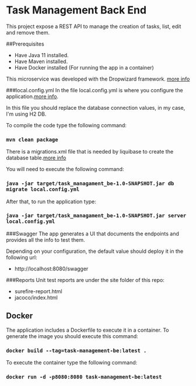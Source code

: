 # Task Management Back End

This project expose a REST API to manage
the creation of tasks, list, edit and remove them.


##Prerequisites
* Have Java 11 installed.
* Have Maven installed.
* Have Docker installed (For running the app in a container)

This microservice was developed with the Dropwizard framework. [more info](https://www.dropwizard.io/en/latest/)

###local.config.yml
In the file local.config.yml is where you configure the application.[more info](https://www.dropwizard.io/en/latest/manual/configuration.html).

In this file you should replace the database connection values, in my 
case, I'm using H2 DB.

To compile the code type the following command:

### `mvn clean package`

There is a migrations.xml file that is needed by liquibase to create the database table.[more info](https://liquibase.org/get-started/quickstart)

You will need to execute the following command:
### `java -jar target/task_managament_be-1.0-SNAPSHOT.jar db migrate local.config.yml`

After that, to run the application type:

### `java -jar target/task_managament_be-1.0-SNAPSHOT.jar server local.config.yml`

###Swagger
The app generates a UI that documents the endpoints and provides all the info to test them.

Depending on your configuration, the default value should deploy it in the following url:
* http://localhost:8080/swagger

###Reports
Unit test reports are under the site folder of this repo:
* surefire-report.html
* jacoco/index.html

## Docker

The application includes a Dockerfile to execute it in a
container.
To generate the image you should execute this command:

### `docker build --tag=task-management-be:latest .`

To execute the container type the following command:
### `docker run -d -p8080:8080 task-management-be:latest`
